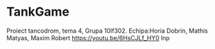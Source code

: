 # TankGame
Proiect tancodrom, tema 4, Grupa 10lf302. Echipa:Horia Dobrin, Mathis Matyas, Maxim Robert
https://youtu.be/6HsCJLf_HY0
lnp
